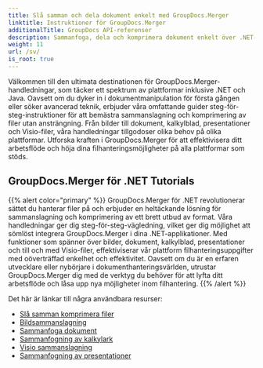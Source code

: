 ```yaml
---
title: Slå samman och dela dokument enkelt med GroupDocs.Merger
linktitle: Instruktioner för GroupDocs.Merger
additionalTitle: GroupDocs API-referenser
description: Sammanfoga, dela och komprimera dokument enkelt över .NET- och Java-plattformar med våra experthandledningar om GroupDocs.Merger. Lås upp sömlös filhantering!
weight: 11
url: /sv/
is_root: true
---
```


Välkommen till den ultimata destinationen för GroupDocs.Merger-handledningar, som täcker ett spektrum av plattformar inklusive .NET och Java. Oavsett om du dyker in i dokumentmanipulation för första gången eller söker avancerad teknik, erbjuder våra omfattande guider steg-för-steg-instruktioner för att bemästra sammanslagning och komprimering av filer utan ansträngning. Från bilder till dokument, kalkylblad, presentationer och Visio-filer, våra handledningar tillgodoser olika behov på olika plattformar. Utforska kraften i GroupDocs.Merger för att effektivisera ditt arbetsflöde och höja dina filhanteringsmöjligheter på alla plattformar som stöds.

## GroupDocs.Merger för .NET Tutorials
{{% alert color="primary" %}}
GroupDocs.Merger för .NET revolutionerar sättet du hanterar filer på och erbjuder en heltäckande lösning för sammanslagning och komprimering av ett brett utbud av format. Våra handledningar ger dig steg-för-steg-vägledning, vilket ger dig möjlighet att sömlöst integrera GroupDocs.Merger i dina .NET-applikationer. Med funktioner som spänner över bilder, dokument, kalkylblad, presentationer och till och med Visio-filer, effektiviserar vår plattform filhanteringsuppgifter med oöverträffad enkelhet och effektivitet. Oavsett om du är en erfaren utvecklare eller nybörjare i dokumenthanteringsvärlden, utrustar GroupDocs.Merger dig med de verktyg du behöver för att lyfta ditt arbetsflöde och låsa upp nya möjligheter inom filhantering.
{{% /alert %}}

Det här är länkar till några användbara resurser:
 
- [Slå samman komprimera filer](./net/merge-compress-files/)
- [Bildsammanslagning](./net/image-merging/)
- [Sammanfoga dokument](./net/document-merging/)
- [Sammanfogning av kalkylark](./net/spreadsheet-merging/)
- [Visio sammanslagning](./net/visio-merging/)
- [Sammanfogning av presentationer](./net/presentation-merging/)





